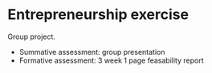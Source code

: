 # Entrepreneurship exercise

Group project.

- Summative assessment: group presentation
- Formative assessment: 3 week 1 page feasability report
